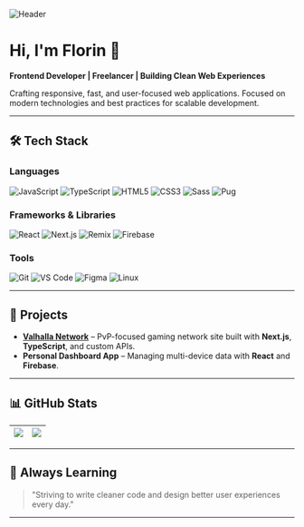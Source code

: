 ![Header](https://user-images.githubusercontent.com/10077676/196818944-ffa9a261-a70f-4d84-9315-4e2863bfa7d8.png)

# Hi, I'm Florin 👋  
**Frontend Developer | Freelancer | Building Clean Web Experiences**

Crafting responsive, fast, and user-focused web applications. Focused on modern technologies and best practices for scalable development.

---

## 🛠 Tech Stack
### Languages
![JavaScript](https://img.shields.io/badge/JavaScript-F7DF1E?style=flat-square&logo=javascript&logoColor=black)
![TypeScript](https://img.shields.io/badge/TypeScript-007ACC?style=flat-square&logo=typescript&logoColor=white)
![HTML5](https://img.shields.io/badge/HTML5-E34F26?style=flat-square&logo=html5&logoColor=white)
![CSS3](https://img.shields.io/badge/CSS3-1572B6?style=flat-square&logo=css3&logoColor=white)
![Sass](https://img.shields.io/badge/Sass-CC6699?style=flat-square&logo=sass&logoColor=white)
![Pug](https://img.shields.io/badge/Pug-A86454?style=flat-square&logo=pug&logoColor=white)

### Frameworks & Libraries
![React](https://img.shields.io/badge/React-20232A?style=flat-square&logo=react&logoColor=61DAFB)
![Next.js](https://img.shields.io/badge/Next.js-000000?style=flat-square&logo=nextdotjs&logoColor=white)
![Remix](https://img.shields.io/badge/Remix-000000?style=flat-square&logo=remix&logoColor=white)
![Firebase](https://img.shields.io/badge/Firebase-FFCA28?style=flat-square&logo=firebase&logoColor=black)

### Tools
![Git](https://img.shields.io/badge/Git-F05032?style=flat-square&logo=git&logoColor=white)
![VS Code](https://img.shields.io/badge/VSCode-007ACC?style=flat-square&logo=visual-studio-code&logoColor=white)
![Figma](https://img.shields.io/badge/Figma-F24E1E?style=flat-square&logo=figma&logoColor=white)
![Linux](https://img.shields.io/badge/Linux-FCC624?style=flat-square&logo=linux&logoColor=black)

---

## 🚀 Projects
- **[Valhalla Network](https://valhallanetwork.com)** – PvP-focused gaming network site built with **Next.js**, **TypeScript**, and custom APIs.
- **Personal Dashboard App** – Managing multi-device data with **React** and **Firebase**.

---

## 📊 GitHub Stats
| <img src="https://github-readme-stats.vercel.app/api?username=florin-bizgan&show_icons=true&theme=transparent&hide_border=true" /> | <img src="https://github-readme-stats.vercel.app/api/top-langs/?username=florin-bizgan&layout=compact&theme=transparent&hide_border=true" /> |
| ------------- | ------------- |

---

## 🌱 Always Learning
> "Striving to write cleaner code and design better user experiences every day."

---

